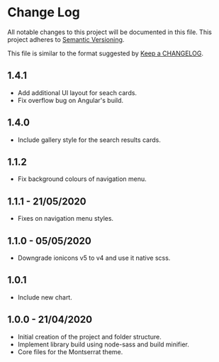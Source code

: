 # Change Log
All notable changes to this project will be documented in this file.
This project adheres to [Semantic Versioning](http://semver.org/).

This file is similar to the format suggested by [Keep a CHANGELOG](https://github.com/olivierlacan/keep-a-changelog).

## 1.4.1
- Add additional UI layout for seach cards.
- Fix overflow bug on Angular's build.

## 1.4.0
- Include gallery style for the search results cards.

## 1.1.2
- Fix background colours of navigation menu.

## 1.1.1 - 21/05/2020
- Fixes on navigation menu styles.

## 1.1.0 - 05/05/2020
- Downgrade ionicons v5 to v4 and use it native scss.

## 1.0.1
- Include new chart.

## 1.0.0 - 21/04/2020
- Initial creation of the project and folder structure.
- Implement library build using node-sass and build minifier.
- Core files for the Montserrat theme.